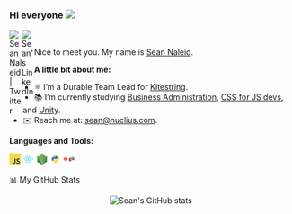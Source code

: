 ### Hi everyone <img src="https://media.giphy.com/media/hvRJCLFzcasrR4ia7z/giphy.gif" width="25px">
<a href="https://twitter.com/SeanNaleid">
  <img align="left" alt="Sean Naleid | Twitter" width="22px" src="https://raw.githubusercontent.com/peterthehan/peterthehan/master/assets/twitter.svg" />
</a>
<a href="https://www.linkedin.com/in/sean-naleid-vargas/">
  <img align="left" alt="Sean's LinkedIn" width="22px" src="https://cdn.simpleicons.org/LinkedIn/fff"/>
</a>

<!--- https://raw.githubusercontent.com/peterthehan/peterthehan/master/assets/linkedin.svg" --> 

<br />

Nice to meet you. My name is [Sean Naleid](https://www.seanaleid.com).
  
**A little bit about me:**

- ⚛️ I’m a Durable Team Lead for [Kitestring](https://www.kitestring.com/).
- 📚 I’m currently studying [Business Administration](https://www.eae.es/en/full-time/mba/presentation), [CSS for JS devs](https://courses.joshwcomeau.com/css-for-js), and [Unity](https://learn.unity.com/).
- ✉️ Reach me at: [sean@nuclius.com](mailto:sean.naleid@kitestring.com).

**Languages and Tools:**  

<code><img height="20" src="https://raw.githubusercontent.com/github/explore/80688e429a7d4ef2fca1e82350fe8e3517d3494d/topics/javascript/javascript.png"></code>
<code><img height="20" src="https://raw.githubusercontent.com/github/explore/80688e429a7d4ef2fca1e82350fe8e3517d3494d/topics/react/react.png"></code>
<code><img height="20" src="https://raw.githubusercontent.com/github/explore/80688e429a7d4ef2fca1e82350fe8e3517d3494d/topics/nodejs/nodejs.png"></code>
<code><img height="20" src="https://raw.githubusercontent.com/github/explore/80688e429a7d4ef2fca1e82350fe8e3517d3494d/topics/python/python.png"></code>
<code><img height="20" src="https://raw.githubusercontent.com/github/explore/80688e429a7d4ef2fca1e82350fe8e3517d3494d/topics/git/git.png"></code>

📊 My GitHub Stats

<p align="center"> <img src="https://github-readme-stats.vercel.app/api?username=seanaleid&show_icons=true&theme=gotham" alt="Sean's GitHub stats" />
